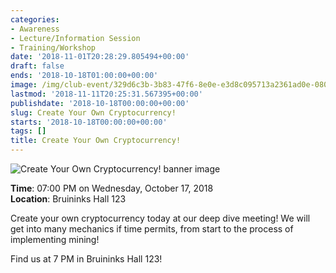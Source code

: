 ```yaml
---
categories:
- Awareness
- Lecture/Information Session
- Training/Workshop
date: '2018-11-01T20:28:29.805494+00:00'
draft: false
ends: '2018-10-18T01:00:00+00:00'
image: /img/club-event/329d6c3b-3b83-47f6-8e0e-e3d8c095713a2361ad0e-0809-44de-a12e-3f27a1ccf538.png
lastmod: '2018-11-11T20:25:31.567395+00:00'
publishdate: '2018-10-18T00:00:00+00:00'
slug: Create Your Own Cryptocurrency!
starts: '2018-10-18T00:00:00+00:00'
tags: []
title: Create Your Own Cryptocurrency!
---
```


<img src="/img/club-event/329d6c3b-3b83-47f6-8e0e-e3d8c095713a2361ad0e-0809-44de-a12e-3f27a1ccf538.png" alt="Create Your Own Cryptocurrency! banner image" /><br>
    <p class="eventInfo">
        <strong>Time</strong>: 07:00 PM on Wednesday, October 17, 2018<br>
        <strong>Location</strong>: Bruininks Hall 123
    </p>
    <p>Create your own cryptocurrency today at our deep dive meeting! We will get into many mechanics if time permits, from start to the process of implementing mining!</p>
<p>Find us at 7 PM in Bruininks Hall 123!</p>